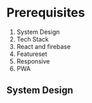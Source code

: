 # Prerequisites

1. System Design
2. Tech Stack
3. React and firebase
4. Featureset
5. Responsive
6. PWA

## System Design